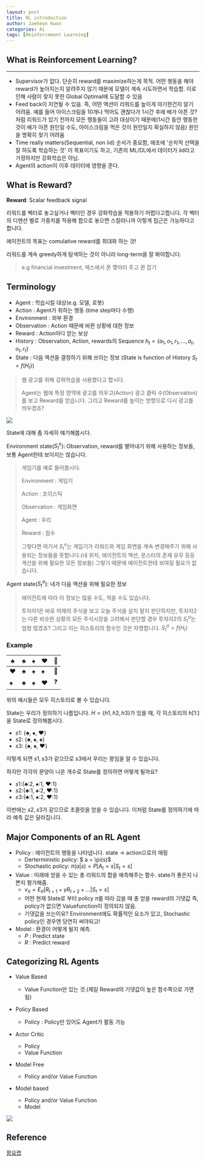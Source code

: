 ```yaml
---
layout: post
title: RL introduction
author: Jaeheon Kwon
categories: Ai
tags: [Reinforcement Learning]
---
```




## What is Reinforcement Learning?

---

- Supervisor가 없다. 단순히 reward를 maximize하는게 목적. 어떤 행동을 해야 reward가 높아지는지 알려주지 않기 때문에 모델이 계속 시도하면서 학습함. 이로 인해 사람이 찾지 못한 Global Optimal에 도달할 수 있음
- Feed back이 지연될 수 있음. 즉, 어떤 액션이 리워드를 높이게 야기한건지 알기 어려움. 예를 들어 아이스크림을 10개나 먹어도 괜찮다가 1시간 후에 배가 아픈 것? 처럼 리워드가 있기 전까지 모든 행동들이 고려 대상이기 때문에(1시간 동안 행동한 것이 배가 아픈 원인일 수도, 아이스크림을 먹은 것이 원인일지  확실하지 않음) 원인을 명확히 찾기 어려움
- Time really matters(Sequential, non iid) 순서가 중요함, 애초에 '순차적 선택을 잘 하도록 학습하는 것' 이 목표이기도 하고, 기존의 ML/DL에서 데이터가 iid라고 가정하지만 강화학습은 아님.
- Agent의 action이 이후 데이터에 영향을 준다.



## What is Reward?

**Reward**: Scalar feedback signal

리워드를 벡터로 놓고싶거나 벡터인 경우 강화학습을 적용하기 어렵다고합니다. 각 벡터의 디멘션 별로 가중치를 적용해 합으로 놓으면 스칼라니까 이렇게 접근은 가능하다고 합니다.

에이전트의 목표는 comulative reward를 최대화 하는 것!

리워드를 계속 greedy하게 탐색하는 것이 아니라 long-term을 잘 봐야합니다.

> e.g financial investment, 체스에서 폰 몇마리 주고 퀸 잡기



## Terminology

- Agent : 학습시킬 대상(e.g. 모델, 로봇)
- Action : Agent가 취하는 행동 (time step마다 수행)
- Environment : 외부 환경
- Observation : Action 때문에 바뀐 상황에 대한 정보
- Reward : Action마다 얻는 보상
- History : Observation, Action, rewards의 Sequence $h_t=\{a_1,o_1,r_1,...,a_t,o_t,r_t\}$
- State : 다음 액션을 결정하기 위해 쓰이는 정보 (State is function of History $S_t=f(H_t)$)



> 웹 광고를 위해 강화학습을 사용했다고 합시다.
>
> Agent는 웹에 특정 영역에 광고를 띄우고(Action) 광고 클릭 수(Observation)를 보고 Reward를 얻습니다. 그리고 Reward를 높이는 방향으로 다시 광고를 띄우겠죠?



<img src = "https://del-luna.github.io/images/rl/1.png">

State에 대해 좀 자세히 얘기해봅시다.

Environment state($S_t^e$): Observation, reward를 뱉어내기 위해 사용하는 정보들, 보통 Agent한테 보이지는 않습니다.

> 게임기를 예로 들어봅시다.
>
> Environment : 게임기
>
> Action : 조이스틱
>
> Observation : 게임화면
>
> Agent : 우리
>
> Reward : 점수
>
> 그렇다면 여기서 $S_t^e$는 게임기가 리워드와 게임 화면을 계속 변경해주기 위해 사용되는 정보들을 뜻합니다.(내 위치, 에이전트의 액션, 몬스터의 존재 유무 등등 계산을 위해 필요한 모든 정보들) 그렇기 때문에 에이전트한테 보여질 필요가 없습니다.



Agent state($S_t^a$): 내가 다음 액션을 위해 필요한 정보

> 에이전트에 따라 이 정보는 많을 수도, 적을 수도 있습니다.
>
> 투자자1은 바로 어제의 주식을 보고 오늘 주식을 살지 말지 판단하지만, 투자자2는 다른 비슷한 상황의 모든 주식시장을 고려해서 판단할 경우 투자자2의 $S_t^a$는 엄청 많겠죠? 그리고 이는 히스토리의 함수인 것은 자명합니다. $S_t^a = f(H_t)$



### Example

| ♣️    | ♣️    | ♠️    | ♥️    | 🔨    |
| ---- | ---- | ---- | ---- | ---- |
| ♥️    | ♣️    | ♠️    | ♠️    | 🍫    |
| ♠️    | ♣️    | ♠️    | ♥️    | ❓    |

위의 예시들은 모두 히스토리로 볼 수 있습니다.

State는 우리가 정의하기 나름입니다. $H=\{h1,h2,h3\}$가 있을 때, 각 히스토리의 $h[1:]$을 State로 정의해봅시다.

- $s1$: {♣️, ♠️, ♥️}
- $s2$: {♣️, ♠️, ♠️}
- $s3$: {♣️, ♠️, ♥️} 

이렇게 되면 $s1,s3$가 같으므로 s3에서 우리는 꽝임을 알 수 있습니다.

하지만 각각의 문양이 나온 개수로 State를 정의하면 어떻게 될까요?

- $s1$:{♣️:2, ♠️:1, ♥️:1}
- $s2$:{♣️:1, ♠️:2, ♥️:1}
- $s3$:{♣️:1, ♠️:2, ♥️:1}

이번에는 $s2,s3$가 같으므로 초콜릿을 얻을 수 있습니다. 이처럼 State를 정의하기에 따라 예측 값은 달라집니다.



## Major Components of an RL Agent

- Policy : 에이전트의 행동을 나타냅니다. state -> action으로의 매핑
    - Derterministic policy: $ a = \pi(s)$
    - Stochastic policy: $\pi(a\vert s) = P[A_t=s\vert S_t=s]$ 
- Value : 미래에 얻을 수 있는 총 리워드의 합을 예측해주는 함수. state가 좋은지 나쁜지 평가해줌.
    - $v_{\pi}=E_{\pi}[R_{t+1}+\gamma R_{t+2}+...\vert S_t=s]$
    - 어떤 현재 State로 부터 policy $\pi$를 따라 갔을 때 총 얻을 reward의 기댓값 즉, policy가 없으면 Valuefunction이 정의되지 않음.
    - 기댓값을 쓰는이유? Environment에도 확률적인 요소가 있고, Stochastic policy인 경우엔 당연히 써야되고!
- Model : 환경이 어떻게 될지 예측.
    - $P$ : Predict state
    - $R$ : Predict reward



## Categorizing RL Agents

- Value Based
    - Value Function만 있는 것.(제일 Reward의 기댓값이 높은 함수쪽으로 가면됨)
- Policy Based
    - Policy : Policy만 있어도 Agent가 활동 가능
- Actor Critic
    - Policy
    - Value Function

- Model Free
    - Policy and/or Value Function
- Model based
    - Policy and/or Value Function
    - Model

<img src = "https://del-luna.github.io/images/rl/2.png">

## Reference

[팡요랩](https://www.youtube.com/channel/UCwkGvF7xKz2E0Lv-fZ9wv2g)


